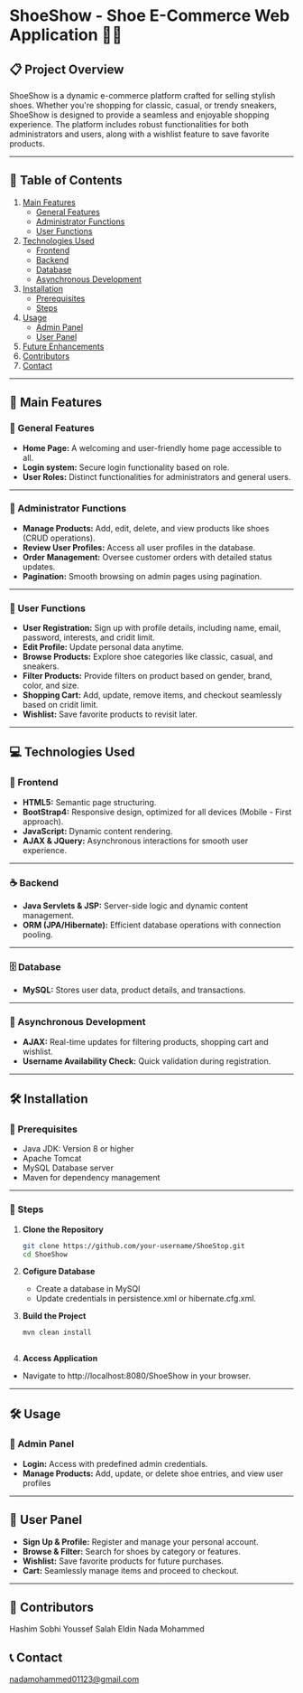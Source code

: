 # ShoeShow - Shoe E-Commerce Web Application 👟✨

## 📋 Project Overview
ShoeShow is a dynamic e-commerce platform crafted for selling stylish shoes. Whether you're shopping for classic, casual, or trendy sneakers, ShoeShow is designed to provide a seamless and enjoyable shopping experience. The platform includes robust functionalities for both administrators and users, along with a wishlist feature to save favorite products.

---

## 📜 Table of Contents
1. [Main Features](#main-features)  
   - [General Features](#general-features)  
   - [Administrator Functions](#administrator-functions)  
   - [User Functions](#user-functions)  
2. [Technologies Used](#technologies-used)  
   - [Frontend](#frontend)  
   - [Backend](#backend)  
   - [Database](#database)  
   - [Asynchronous Development](#asynchronous-development)  
3. [Installation](#installation)  
   - [Prerequisites](#prerequisites)  
   - [Steps](#steps)  
4. [Usage](#usage)  
   - [Admin Panel](#admin-panel)  
   - [User Panel](#user-panel)  
5. [Future Enhancements](#future-enhancements)  
6. [Contributors](#contributors)  
7. [Contact](#contact)  

---

## 🎯 Main Features

### 🌟 General Features
- **Home Page:** A welcoming and user-friendly home page accessible to all.
- **Login system:** Secure login functionality based on role. 
- **User Roles:** Distinct functionalities for administrators and general users.

---

### 🔧 Administrator Functions
- **Manage Products:** Add, edit, delete, and view products like shoes (CRUD operations).  
- **Review User Profiles:** Access all user profiles in the database.  
- **Order Management:** Oversee customer orders with detailed status updates.  
- **Pagination:** Smooth browsing on admin pages using pagination.

---

### 👤 User Functions
- **User Registration:** Sign up with profile details, including name, email, password, interests, and cridit limit.  
- **Edit Profile:** Update personal data anytime.  
- **Browse Products:** Explore shoe categories like classic, casual, and sneakers.
- **Filter Products:** Provide filters on product based on gender, brand, color, and size.
- **Shopping Cart:** Add, update, remove items, and checkout seamlessly based on cridit limit.  
- **Wishlist:** Save favorite products to revisit later.

---

## 💻 Technologies Used

### 🎨 Frontend
- **HTML5:** Semantic page structuring.  
- **BootStrap4:** Responsive design, optimized for all devices (Mobile - First approach).  
- **JavaScript:** Dynamic content rendering.  
- **AJAX & JQuery:** Asynchronous interactions for smooth user experience.

---

### ☕ Backend
- **Java Servlets & JSP:** Server-side logic and dynamic content management.  
- **ORM (JPA/Hibernate):** Efficient database operations with connection pooling.

---

### 🗄 Database
- **MySQL:** Stores user data, product details, and transactions.

---

### 🔄 Asynchronous Development
- **AJAX:** Real-time updates for filtering products, shopping cart and wishlist.  
- **Username Availability Check:** Quick validation during registration.

---

## 🛠 Installation

### 🔧 Prerequisites
- Java JDK: Version 8 or higher  
- Apache Tomcat  
- MySQL Database server  
- Maven for dependency management  

---

### 📝 Steps
1. **Clone the Repository**  
   ```bash
   git clone https://github.com/your-username/ShoeStop.git  
   cd ShoeShow
   
2. **Cofigure Database**
   - Create a database in MySQl
   - Update credentials in persistence.xml or hibernate.cfg.xml.
  
3. **Build the Project**
   ```bash
   mvn clean install
  
4. **Access Application**
  - Navigate to http://localhost:8080/ShoeShow in your browser.

---

## 🛠 Usage

### 🔧 Admin Panel
- **Login:** Access with predefined admin credentials.
- **Manage Products:** Add, update, or delete shoe entries, and view user profiles

---

## 👤 User Panel
  - **Sign Up & Profile:** Register and manage your personal account.
  - **Browse & Filter:** Search for shoes by category or features.
  - **Wishlist:** Save favorite products for future purchases.
  - **Cart:** Seamlessly manage items and proceed to checkout.

---

## 👥 Contributors
Hashim Sobhi
Youssef Salah Eldin
Nada Mohammed

## 📞 Contact
nadamohammed01123@gmail.com
